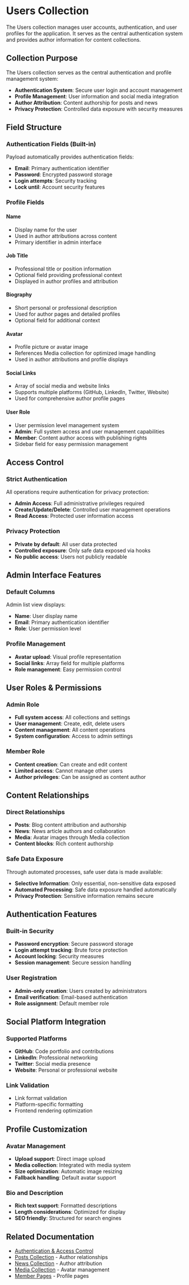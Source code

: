 # Users Collection

The Users collection manages user accounts, authentication, and user profiles for the application. It serves as the central authentication system and provides author information for content collections.

## Collection Purpose

The Users collection serves as the central authentication and profile management system:
- **Authentication System**: Secure user login and account management
- **Profile Management**: User information and social media integration
- **Author Attribution**: Content authorship for posts and news
- **Privacy Protection**: Controlled data exposure with security measures

## Field Structure

### Authentication Fields (Built-in)

Payload automatically provides authentication fields:
- **Email**: Primary authentication identifier
- **Password**: Encrypted password storage
- **Login attempts**: Security tracking
- **Lock until**: Account security features

### Profile Fields

#### Name
- Display name for the user
- Used in author attributions across content
- Primary identifier in admin interface

#### Job Title
- Professional title or position information
- Optional field providing professional context
- Displayed in author profiles and attribution

#### Biography
- Short personal or professional description
- Used for author pages and detailed profiles
- Optional field for additional context

#### Avatar
- Profile picture or avatar image
- References Media collection for optimized image handling
- Used in author attributions and profile displays

#### Social Links
- Array of social media and website links
- Supports multiple platforms (GitHub, LinkedIn, Twitter, Website)
- Used for comprehensive author profile pages

#### User Role
- User permission level management system
- **Admin**: Full system access and user management capabilities
- **Member**: Content author access with publishing rights
- Sidebar field for easy permission management

## Access Control

### Strict Authentication
All operations require authentication for privacy protection:
- **Admin Access**: Full administrative privileges required
- **Create/Update/Delete**: Controlled user management operations
- **Read Access**: Protected user information access

### Privacy Protection
- **Private by default**: All user data protected
- **Controlled exposure**: Only safe data exposed via hooks
- **No public access**: Users not publicly readable

## Admin Interface Features

### Default Columns
Admin list view displays:
- **Name**: User display name
- **Email**: Primary authentication identifier
- **Role**: User permission level

### Profile Management
- **Avatar upload**: Visual profile representation
- **Social links**: Array field for multiple platforms
- **Role management**: Easy permission control

## User Roles & Permissions

### Admin Role
- **Full system access**: All collections and settings
- **User management**: Create, edit, delete users
- **Content management**: All content operations
- **System configuration**: Access to admin settings

### Member Role
- **Content creation**: Can create and edit content
- **Limited access**: Cannot manage other users
- **Author privileges**: Can be assigned as content author

## Content Relationships

### Direct Relationships
- **Posts**: Blog content attribution and authorship
- **News**: News article authors and collaboration
- **Media**: Avatar images through Media collection
- **Content blocks**: Rich content authorship

### Safe Data Exposure
Through automated processes, safe user data is made available:
- **Selective Information**: Only essential, non-sensitive data exposed
- **Automated Processing**: Safe data exposure handled automatically
- **Privacy Protection**: Sensitive information remains secure


## Authentication Features

### Built-in Security
- **Password encryption**: Secure password storage
- **Login attempt tracking**: Brute force protection
- **Account locking**: Security measures
- **Session management**: Secure session handling

### User Registration
- **Admin-only creation**: Users created by administrators
- **Email verification**: Email-based authentication
- **Role assignment**: Default member role

## Social Platform Integration

### Supported Platforms
- **GitHub**: Code portfolio and contributions
- **LinkedIn**: Professional networking
- **Twitter**: Social media presence
- **Website**: Personal or professional website

### Link Validation
- Link format validation
- Platform-specific formatting
- Frontend rendering optimization

## Profile Customization

### Avatar Management
- **Upload support**: Direct image upload
- **Media collection**: Integrated with media system
- **Size optimization**: Automatic image resizing
- **Fallback handling**: Default avatar support

### Bio and Description
- **Rich text support**: Formatted descriptions
- **Length considerations**: Optimized for display
- **SEO friendly**: Structured for search engines



## Related Documentation
- [Authentication & Access Control](../architecture/payload-cms.md#authentication)
- [Posts Collection](./posts.md) - Author relationships
- [News Collection](./news.md) - Author attribution
- [Media Collection](./media.md) - Avatar management
- [Member Pages](../pages/members-pages.md) - Profile pages